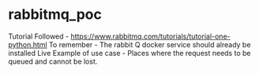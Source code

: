 # rabbitmq_poc
Tutorial Followed - https://www.rabbitmq.com/tutorials/tutorial-one-python.html
To remember - The rabbit Q docker service should already be installed
Live Example of use case - Places where the request needs to be queued and cannot be lost.